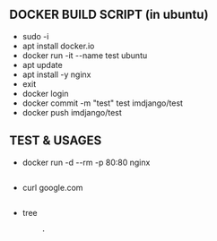 ## DOCKER BUILD SCRIPT (in ubuntu)
* sudo -i
* apt install docker.io
* docker run -it --name test ubuntu
* apt update
* apt install -y nginx
* exit
* docker login
* docker commit -m "test" test imdjango/test
* docker push imdjango/test



## TEST & USAGES

* docker run -d --rm -p 80:80 nginx
```

```

* curl google.com
```

```

* tree
```
        .

```
